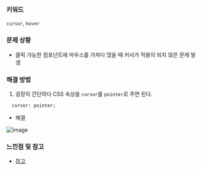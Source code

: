 ### 키워드
`cursor`, `hover` 

### 문제 상황
- 클릭 가능한 컴포넌트에 마우스를 가져다 댔을 때 커서가 적용이 되지 않은 문제 발생
  

### 해결 방법
1. 굉장히 간단하다 CSS 속성을 `cursor`를 `pointer`로 주면 된다.
  ```
    cursor: pointer;
  ```
  - 해결
  
  ![image](https://user-images.githubusercontent.com/37495515/235845080-6027a68c-5a64-4ec4-bce6-9325192410ae.png)


### 느낀점 및 참고
- [참고](https://ming-jee.tistory.com/65)
